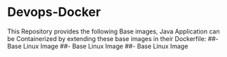 # Devops-Docker
This Repository provides the following Base images, Java Application can be Containerized by extending these base images in their Dockerfile:
  ##- Base Linux Image
  ##- Base Linux Image
  ##- Base Linux Image
